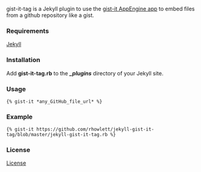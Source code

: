 gist-it-tag is a Jekyll plugin to use the [gist-it AppEngine app](http://gist-it.appspot.com/) to embed files from a github repository like a gist.

### Requirements

[Jekyll](https://github.com/mojombo/jekyll)

### Installation

Add **gist-it-tag.rb** to the _**\_plugins**_ directory of your Jekyll site.

### Usage

`{% gist-it *any_GitHub_file_url* %}`

### Example

`{% gist-it https://github.com/rhowlett/jekyll-gist-it-tag/blob/master/jekyll-gist-it-tag.rb %}`

### License

[License](jekyll-gist-it-tag/blob/master/LICENSE)